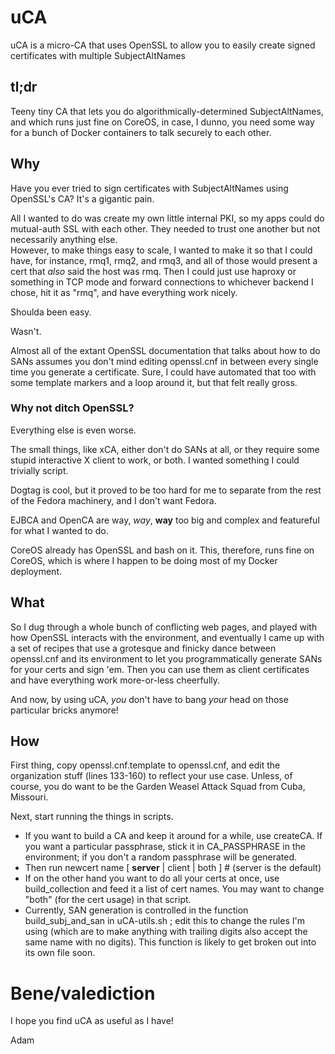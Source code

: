 # uCA
uCA is a micro-CA that uses OpenSSL to allow you to easily create signed certificates with multiple SubjectAltNames

## tl;dr

Teeny tiny CA that lets you do algorithmically-determined SubjectAltNames, and which runs just fine on CoreOS, in case, I dunno, you need some way for a bunch of Docker containers to talk securely to each other.

## Why

Have you ever tried to sign certificates with SubjectAltNames using OpenSSL's CA?  It's a gigantic pain.

All I wanted to do was create my own little internal PKI, so my apps could do mutual-auth SSL with each other.
They needed to trust one another but not necessarily anything else.  
However, to make things easy to scale, I wanted to make it so that I could have, for instance, rmq1, rmq2, and rmq3, and all of those would present a cert that *also* said the host was rmq.
Then I could just use haproxy or something in TCP mode and forward connections to whichever backend I chose, hit it as "rmq", and have everything work nicely.

Shoulda been easy.

Wasn't.

Almost all of the extant OpenSSL documentation that talks about how to do SANs assumes you don't mind editing openssl.cnf in between every single time you generate a certificate.
Sure, I could have automated that too with some template markers and a loop around it, but that felt really gross.

### Why not ditch OpenSSL?

Everything else is even worse.

The small things, like xCA, either don't do SANs at all, or they require some stupid interactive X client to work, or both.  I wanted something I could trivially script.

Dogtag is cool, but it proved to be too hard for me to separate from the rest of the Fedora machinery, and I don't want Fedora.

EJBCA and OpenCA are way, *way*, **way** too big and complex and featureful for what I wanted to do.

CoreOS already has OpenSSL and bash on it.  This, therefore, runs fine on CoreOS, which is where I happen to be doing most of my Docker deployment.

## What

So I dug through a whole bunch of conflicting web pages, and played with how OpenSSL interacts with the environment, and eventually I came up with a set of recipes that use a grotesque and finicky dance between openssl.cnf and its environment to let you programmatically generate SANs for your certs and sign 'em.
Then you can use them as client certificates and have everything work more-or-less cheerfully.

And now, by using uCA, *you* don't have to bang *your* head on those particular bricks anymore!

## How

First thing, copy openssl.cnf.template to openssl.cnf, and edit the organization stuff (lines 133-160) to reflect your use case.  Unless, of course, you do want to be the Garden Weasel Attack Squad from Cuba, Missouri. 

Next, start running the things in scripts.

* If you want to build a CA and keep it around for a while, use createCA.  If you want a particular passphrase, stick it in CA_PASSPHRASE in the environment; if you don't a random passphrase will be generated.
* Then run newcert name [ **server** | client | both ] # (server is the default)
* If on the other hand you want to do all your certs at once, use build_collection and feed it a list of cert names.  You may want to change "both" (for the cert usage) in that script.
* Currently, SAN generation is controlled in the function build_subj_and_san in uCA-utils.sh ; edit this to change the rules I'm using (which are to make anything with trailing digits also accept the same name with no digits).  This function is likely to get broken out into its own file soon.

# Bene/valediction
I hope you find uCA as useful as I have!

Adam
